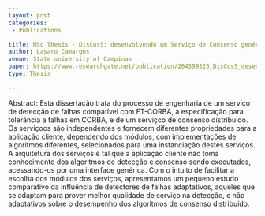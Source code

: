 ```yaml
---
layout: post
categories:
 - Publications

title: MSc Thesis - DisCusS: desenvolvendo um Serviço de Consenso genérico, simples e modular
author: Lasaro Camargos
venue: State university of Campinas
paper: https://www.researchgate.net/publication/264399325_DisCusS_desenvolvendo_um_Servico_de_Consenso_generico_simples_e_modular 
type: Thesis

---
```

Abstract: Esta dissertação trata do processo de engenharia de um serviço de detecção de falhas compatível com FT-CORBA, a especificação para tolerância a falhas em CORBA, e de um serviçco de consenso distribuído. Os serviçoos são independentes e fornecem diferentes propriedades para a aplicação cliente, dependendo dos módulos, com implementações de algoritmos diferentes, selecionados para uma instanciação destes serviços. A arquitetura dos serviços é tal que a aplicação cliente não toma conhecimento dos algoritmos de detecção e consenso sendo executados, acessando-os por uma interface genérica. Com o intuito de facilitar a escolha dos módulos dos serviços, apresentamos um pequeno estudo comparativo da influência de detectores de falhas adaptativos, aqueles que se adaptam para prover melhor qualidade de serviço na detecção, e não adaptativos sobre o desempenho dos algoritmos de consenso distribuído.
